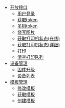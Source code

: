 - [开放接口](api/open_api/open_api.md)
  - [用户登录](api/open_api/open_api.md?id=用户登录)
  - [获取token](api/open_api/open_api.md?id=获取token)
  - [吊销token](api/open_api/open_api.md?id=吊销token)
  - [烧写图片](api/open_api/open_api.md?id=烧写图片)
  - [获取打印机状态(在线)](api/open_api/open_api.md?id=获取打印机状态(在线))
  - [获取打印机状态(详细)](api/open_api/open_api.md?id=获取打印机状态(详细))
  - [打印](api/open_api/open_api.md?id=打印)
  - [清空打印队列](api/open_api/open_api.md?id=清空打印队列)
- [设备管理](api/devices/devices.md)
  - [固件升级](api/devices/devices.md?id=固件升级)
  - [设备列表](api/devices/devices.md?id=设备列表)
- [模板管理](api/template_manage/template_manage.md)
  - [修改模板](api/template_manage/template_manage.md?id=修改模板)
  - [获取模板](api/template_manage/template_manage.md?id=获取模板)
  - [创建模板](api/template_manage/template_manage.md?id=创建模板)
  
  
<br/>
<br/>
<br/>
<br/>
<br/>
<br/>
<br/>
<br/>
<br/>
<br/>
<br/>
<br/>
<br/>
<br/>
<br/>